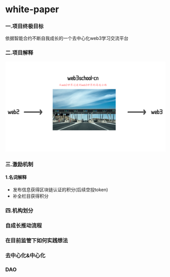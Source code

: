 # white-paper

### 一.项目终极目标

依据智能合约不断自我成长的一个去中心化web3学习交流平台

### 二.项目解释

<img src="./img/alpha-0.0.1/img1.png">


### 三.激励机制

#### 1.名词解释

- 发布信息获得区块链认证的积分(后续空投token)
- 补全栏目获得积分

### 四.机构划分

### 自成长推动流程

### 在目前监管下如何实践想法



### 去中心化&中心化



### DAO

